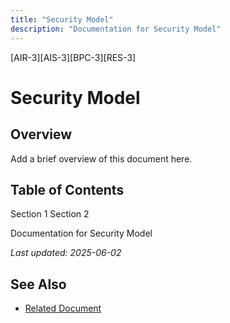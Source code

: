 ```yaml
---
title: "Security Model"
description: "Documentation for Security Model"
---
```


[AIR-3][AIS-3][BPC-3][RES-3]


<!-- markdownlint-disable MD013 line-length -->

# Security Model

## Overview

Add a brief overview of this document here.

## Table of Contents

 Section 1
 Section 2


Documentation for Security Model

*Last updated: 2025-06-02*

## See Also

- [Related Document](#related-document)

